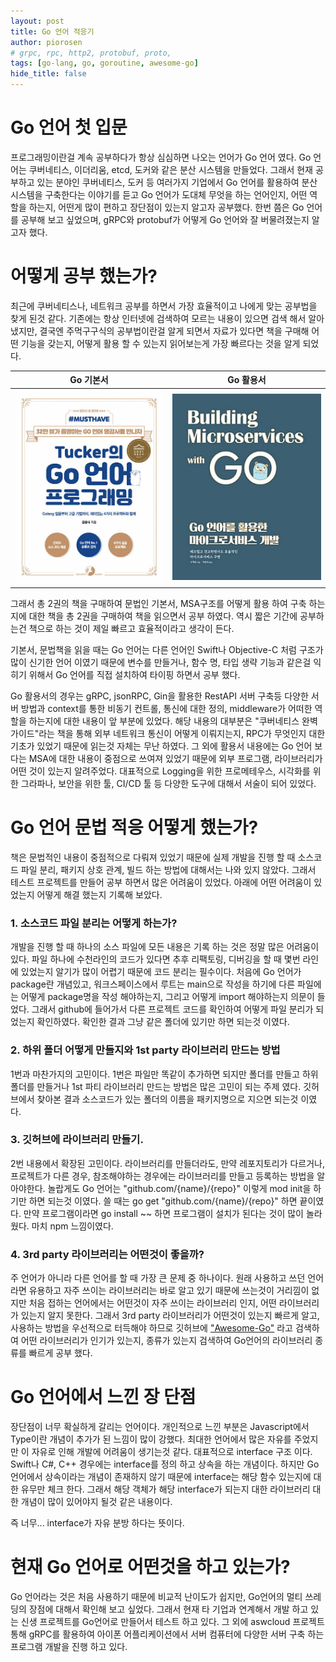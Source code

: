 ```yaml
---
layout: post
title: Go 언어 적응기
author: piorosen
# grpc, rpc, http2, protobuf, proto, 
tags: [go-lang, go, goroutine, awesome-go]
hide_title: false
---
```


# Go 언어 첫 입문
프로그래밍이란걸 계속 공부하다가 항상 심심하면 나오는 언어가 Go 언어 였다. Go 언어는 쿠버네티스, 이더리움, etcd, 도커와 같은 분산 시스템을 만들었다. 그래서 현재 공부하고 있는 분야인 쿠버네티스, 도커 등 여러가지 기업에서 Go 언어를 활용하여 분산 시스템을 구축한다는 이야기를 듣고 Go 언어가 도대체 무엇을 하는 언어인지, 어떤 역할을 하는지, 어떤게 많이 편하고 장단점이 있는지 알고자 공부했다. 한번 쯤은 Go 언어를 공부해 보고 싶었으며, gRPC와 protobuf가 어떻게 Go 언어와 잘 버물려졌는지 알고자 했다.

# 어떻게 공부 했는가?

최근에 쿠버네티스나, 네트워크 공부를 하면서 가장 효율적이고 나에게 맞는 공부법을 찾게 된것 같다. 기존에는 항상 인터넷에 검색하여 모르는 내용이 있으면 검색 해서 알아냈지만, 결국엔 주먹구구식의 공부법이란걸 알게 되면서 자료가 있다면 책을 구매해 어떤 기능을 갖는지, 어떻게 활용 할 수 있는지 읽어보는게 가장 빠르다는 것을 알게 되었다.  

|Go 기본서|Go 활용서|
|:---:|:---:|
|[![tucker](/assets/img/post/2022-02-06-tucker.jpg)](https://www.aladin.co.kr/shop/wproduct.aspx?ItemId=268879925)|[![micro](/assets/img/post/2022-02-06-micro.jpg)](https://www.aladin.co.kr/shop/wproduct.aspx?ItemId=156525189)

그래서 총 2권의 책을 구매하여 문법인 기본서, MSA구조를 어떻게 활용 하여 구축 하는지에 대한 책을 총 2권을 구매하여 책을 읽으면서 공부 하였다. 역시 짧은 기간에 공부하는건 책으로 하는 것이 제일 빠르고 효율적이라고 생각이 든다.

기본서, 문법책을 읽을 때는 Go 언어는 다른 언어인 Swift나 Objective-C 처럼 구조가 많이 신기한 언어 이였기 때문에 변수를 만들거나, 함수 명, 타입 생략 기능과 같은걸 익히기 위해서 Go 언어를 직접 설치하여 타이핑 하면서 공부 했다.

Go 활용서의 경우는 gRPC, jsonRPC, Gin을 활용한 RestAPI 서버 구축등 다양한 서버 방법과 context를 통한 비동기 컨트롤, 통신에 대한 정의, middleware가 어떠한 역할을 하는지에 대한 내용이 앞 부분에 있었다. 해당 내용의 대부분은 "쿠버네티스 완벽 가이드"라는 책을 통해 외부 네트워크 통신이 어떻게 이뤄지는지, RPC가 무엇인지 대한 기초가 있었기 때문에 읽는것 자체는 무난 하였다. 그 외에 활용서 내용에는 Go 언어 보다는 MSA에 대한 내용이 중점으로 쓰여져 있었기 때문에 외부 프로그램, 라이브러리가 어떤 것이 있는지 알려주었다. 대표적으로 Logging을 위한 프로메테우스, 시각화를 위한 그라파나, 보안을 위한 툴, CI/CD 툴 등 다양한 도구에 대해서 서술이 되어 있었다.

# Go 언어 문법 적응 어떻게 했는가?

책은 문법적인 내용이 중점적으로 다뤄져 있었기 때문에 실제 개발을 진행 할 때 소스코드 파일 분리, 패키지 상호 관계, 빌드 하는 방법에 대해서는 나와 있지 않았다. 그래서 테스트 프로젝트를 만들어 공부 하면서 많은 어려움이 있었다. 아래에 어떤 어려움이 있었는지 어떻게 해결 했는지 기록해 보았다.

### 1. 소스코드 파일 분리는 어떻게 하는가?

개발을 진행 할 때 하나의 소스 파일에 모든 내용은 기록 하는 것은 정말 많은 어려움이 있다. 파일 하나에 수천라인의 코드가 있다면 추후 리팩토링, 디버깅을 할 때 몇번 라인에 있었는지 알기가 많이 어렵기 때문에 코드 분리는 필수이다. 처음에 Go 언어가 package란 개념있고, 워크스페이스에서 루트는 main으로 작성을 하기에 다른 파일에는 어떻게 package명을 작성 해야하는지, 그리고 어떻게 import 해야하는지 의문이 들었다. 그래서 github에 들어가서 다른 프로젝트 코드를 확인하여 어떻게 파일 분리가 되었는지 확인하였다. 확인한 결과 그냥 같은 폴더에 있기만 하면 되는것 이였다. 

### 2. 하위 폴더 어떻게 만들지와 1st party 라이브러리 만드는 방법

1번과 마찬가지의 고민이다. 1번은 파일만 똑같이 추가하면 되지만 폴더를 만들고 하위 폴더를 만들거나 1st 파티 라이브러리 만드는 방법은 많은 고민이 되는 주제 였다. 깃허브에서 찾아본 결과 소스코드가 있는 폴더의 이름을 패키지명으로 지으면 되는것 이였다. 

### 3. 깃허브에 라이브러리 만들기.

2번 내용에서 확장된 고민이다. 라이브러리를 만들더라도, 만약 레포지토리가 다르거나, 프로젝트가 다른 경우, 참조해야하는 경우에는 라이브러리를 만들고 등록하는 방법을 알아야한다. 놀랍게도 Go 언어는 "github.com/{name}/{repo}" 이렇게 mod init을 하기만 하면 되는것 이였다. 쓸 때는 go get "github.com/{name}/{repo}" 하면 끝이였다. 만약 프로그램이라면 go install ~~ 하면 프로그램이 설치가 된다는 것이 많이 놀라웠다. 마치 npm 느낌이였다.

### 4. 3rd party 라이브러리는 어떤것이 좋을까?

주 언어가 아니라 다른 언어를 할 때 가장 큰 문제 중 하나이다. 원래 사용하고 쓰던 언어라면 유용하고 자주 쓰이는 라이브러리는 바로 알고 있기 때문에 쓰는것이 거리낌이 없지만 처음 접하는 언어에서는 어떤것이 자주 쓰이는 라이브러리 인지, 어떤 라이브러리가 있는지 알지 못한다. 그래서 3rd party 라이브러리가 어떤것이 있는지 빠르게 알고, 사용하는 방법을 우선적으로 터득해야 하므로 깃허브에 ["Awesome-Go"](https://github.com/avelino/awesome-go) 라고 검색하여 어떤 라이브러리가 인기가 있는지, 종류가 있는지 검색하여 Go언어의 라이브러리 종류를 빠르게 공부 했다.

# Go 언어에서 느낀 장 단점

장단점이 너무 확실하게 갈리는 언어이다. 개인적으로 느낀 부분은 Javascript에서 Type이란 개념이 추가가 된 느낌이 많이 강했다. 최대한 언어에서 많은 자유를 주었지만 이 자유로 인해 개발에 어려움이 생기는것 같다. 대표적으로 interface 구조 이다. Swift나 C#, C++ 경우에는 interface를 정의 하고 상속을 하는 개념이다. 하지만 Go 언어에서 상속이라는 개념이 존재하지 않기 때문에 interface는 해당 함수 있는지에 대한 유무만 체크 한다. 그래서 해당 객체가 해당 interface가 되는지 대한 라이브러리 대한 개념이 많이 있어야지 될것 같은 내용이다.

즉 너무... interface가 자유 분방 하다는 뜻이다.

# 현재 Go 언어로 어떤것을 하고 있는가?

Go 언어라는 것은 처음 사용하기 때문에 비교적 난이도가 쉽지만, Go언어의 멀티 쓰레딩의 장점에 대해서 확인해 보고 싶었다. 그래서 현재 타 기업과 연계해서 개발 하고 있는 신생 프로젝트를 Go언어로 만들어서 테스트 하고 있다. 그 외에 aswcloud 프로젝트 통해 gRPC를 활용하여 아이폰 어플리케이션에서 서버 컴퓨터에 다양한 서버 구축 하는 프로그램 개발을 진행 하고 있다.
